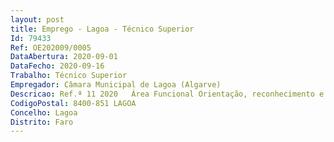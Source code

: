 ```yaml
--- 
layout: post
title: Emprego - Lagoa - Técnico Superior
Id: 79433
Ref: OE202009/0005
DataAbertura: 2020-09-01
DataFecho: 2020-09-16
Trabalho: Técnico Superior
Empregador: Câmara Municipal de Lagoa (Algarve)
Descricao: Ref.ª 11 2020   Área Funcional Orientação, reconhecimento e validação de competências   Exercício de funções de acolhimento, diagnóstico, informação e orientação, encaminhamento e condução dos processos de reconhecimento, validação e certificação de competências das pessoas adultas que recorrem ao Centro Qualifica na responsabilidade do Município de Lagoa, enquanto entidade promotora. Responsável por inscrever os as candidatos as no SIGO e promover sessões de informação sobre ofertas de educação e formação, do mercado de trabalho atual, de saídas profissionais emergentes, prospeção das necessidades de formação, bem como oportunidades de mobilidade no espaço europeu e internacional no que respeita à formação e trabalho. Desenvolve ainda sessões de orientação e encaminhamento de candidatos as, monitoriza os percursos de candidatos as nos termos da legislação aplicável e desenvolve ações de divulgação e de informação junto dos diferentes públicos que residem ou estudam no território de atuação do Centro Qualifica.
CodigoPostal: 8400-851 LAGOA
Concelho: Lagoa
Distrito: Faro
--- 
```

